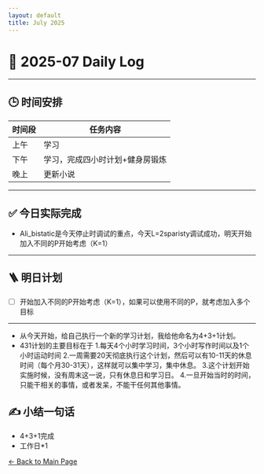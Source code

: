 ```yaml
---
layout: default
title: July 2025
---
```


# 📅 2025-07  Daily Log



---
## 🕒 时间安排

| 时间段 | 任务内容 |
|--------|----------| 
| 上午 |学习 |
| 下午 | 学习，完成四小时计划+健身房锻炼| 
| 晚上 | 更新小说 |



---

## ✅ 今日实际完成

- Ali_bistatic是今天停止时调试的重点，今天L=2sparisty调试成功，明天开始加入不同的P开始考虑（K=1）
---


## 🪜 明日计划
- [ ] 开始加入不同的P开始考虑（K=1），如果可以使用不同的P，就考虑加入多个目标



---

- 从今天开始，给自己执行一个新的学习计划，我给他命名为4+3+1计划。
- 431计划的主要目标在于
  1.每天4个小时学习时间，3个小时写作时间以及1个小时运动时间
  2.一周需要20天彻底执行这个计划，然后可以有10-11天的休息时间（每个月30-31天），这样就可以集中学习，集中休息。
  3.这个计划开始实施时候，没有周末这一说，只有休息日和学习日。
  4.一旦开始当时的时间，只能干相关的事情，或者发呆，不能干任何其他事情。


## ✍️ 小结一句话
- 4+3+1完成
- 工作日*1
  
[← Back to Main Page](/index.md)
 

